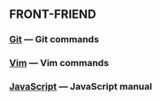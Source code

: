 ## FRONT-FRIEND

### [Git](git/git.md) — Git commands

### [Vim](git/vim.md) — Vim commands

### [JavaScript](javascript/javascript.md) — JavaScript manual

